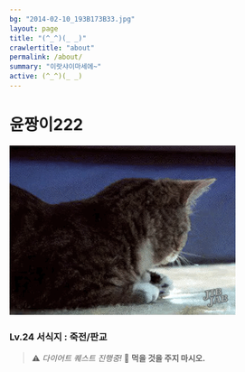 ```yaml
---
bg: "2014-02-10_193B173B33.jpg"
layout: page
title: "(^_^)(_ _)"
crawlertitle: "about"
permalink: /about/
summary: "이랏샤이마세에~"
active: (^_^)(_ _)
---
```


# 윤짱이222 
![GitHub Logo](/assets/images/KakaoTalk_Photo_2017-08-12-15-36-54.gif)

### Lv.24    서식지 : 죽전/판교



> ⚠️ *다이어트 퀘스트 진행중!*
  🚫 **먹을 것을 주지 마시오.** 
